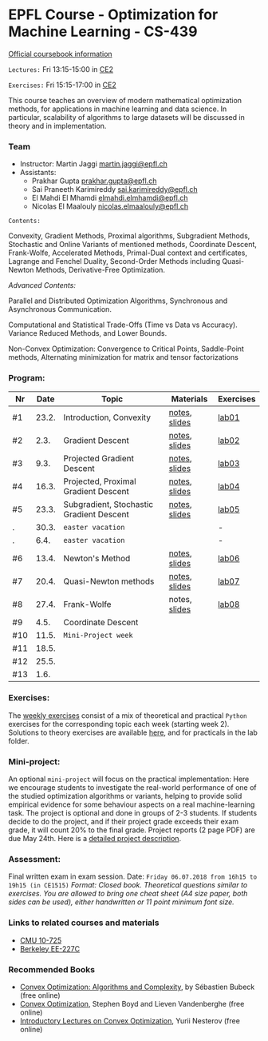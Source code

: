 # EPFL Course - Optimization for Machine Learning - CS-439

[Official coursebook information](http://edu.epfl.ch/coursebook/en/optimization-for-machine-learning-CS-439)

`Lectures:` Fri 13:15-15:00 in [CE2](http://plan.epfl.ch/?room=ce2)

`Exercises:` Fri 15:15-17:00 in [CE2](http://plan.epfl.ch/?room=ce2)

This course teaches an overview of modern mathematical optimization methods, for applications in machine learning and data science. In particular, scalability of algorithms to large datasets will be discussed in theory and in implementation.

### Team
 - Instructor: Martin Jaggi [martin.jaggi@epfl.ch](mailto:martin.jaggi@epfl.ch)
 - Assistants:
   - Prakhar Gupta [prakhar.gupta@epfl.ch](mailto:prakhar.gupta@epfl.ch)
   - Sai Praneeth Karimireddy [sai.karimireddy@epfl.ch](mailto:prakhar.gupta@epfl.ch)
   - El Mahdi El Mhamdi [elmahdi.elmhamdi@epfl.ch](elmahdi.elmhamdi@epfl.ch)
   - Nicolas El Maalouly [nicolas.elmaalouly@epfl.ch](mailto:nicolas.elmaalouly@epfl.ch)

`Contents:`

Convexity, Gradient Methods, Proximal algorithms, Subgradient Methods, Stochastic and Online Variants of mentioned methods, Coordinate Descent, Frank-Wolfe, Accelerated Methods, Primal-Dual context and certificates, Lagrange and Fenchel Duality, Second-Order Methods including Quasi-Newton Methods, Derivative-Free Optimization.

*Advanced Contents:*

Parallel and Distributed Optimization Algorithms, Synchronous and Asynchronous Communication.

Computational and Statistical Trade-Offs (Time vs Data vs Accuracy). Variance Reduced Methods, and Lower Bounds.

Non-Convex Optimization: Convergence to Critical Points, Saddle-Point methods, Alternating minimization for matrix and tensor factorizations

### Program:
Nr | Date | Topic | Materials | Exercises
--- | --- | --- | --- | ---
#1 | 23.2. | Introduction, Convexity | [notes](../../raw/master/lecture_notes/chapter1.pdf), [slides](../../raw/master/slides/lecture01.pdf)| [lab01](../../tree/master/labs/ex01/)
#2 |  2.3. | Gradient Descent | [notes](../../raw/master/lecture_notes/chapter2.pdf), [slides](../../raw/master/slides/lecture02.pdf) | [lab02](../../tree/master/labs/ex02/)
#3 |  9.3. | Projected Gradient Descent | [notes](../../raw/master/lecture_notes/chapter3.pdf), [slides](../../raw/master/slides/lecture03.pdf) | [lab03](../../tree/master/labs/ex03/)
#4 | 16.3. | Projected, Proximal Gradient Descent | [notes](../../raw/master/lecture_notes/chapter3.pdf), [slides](../../raw/master/slides/lecture04.pdf) | [lab04](../../tree/master/labs/ex04/)
#5 | 23.3. | Subgradient, Stochastic Gradient Descent | [notes](../../raw/master/lecture_notes/chapter4and5.pdf), [slides](../../raw/master/slides/lecture05.pdf) | [lab05](../../tree/master/labs/ex05/)
 . | 30.3. | `easter vacation` | | -
 . |  6.4. | `easter vacation` | | -
#6 | 13.4. | Newton's Method | [notes](../../raw/master/lecture_notes/chapter6.pdf), [slides](../../raw/master/slides/lecture06.pdf) | [lab06](../../tree/master/labs/ex06/) | 
#7 | 20.4. | Quasi-Newton methods | [notes](../../raw/master/lecture_notes/chapter7.pdf), [slides](../../raw/master/slides/lecture07.pdf) | [lab07](../../tree/master/labs/ex07/) | 
#8 | 27.4. | Frank-Wolfe | notes, [slides](../../raw/master/slides/lecture08.pdf) | [lab08](../../tree/master/labs/ex08/) | 
#9 |  4.5. | Coordinate Descent | | 
#10 | 11.5. | `Mini-Project week` | | 
#11 | 18.5. | | | 
#12 | 25.5. | | | 
#13 |  1.6. | | | 

### Exercises:
The [weekly exercises](../../tree/master/labs/) consist of a mix of theoretical and practical `Python` exercises for the corresponding topic each week (starting week 2). Solutions to theory exercises are available [here](../../tree/master/lecture_notes), and for practicals in the lab folder.

### Mini-project:
An optional `mini-project` will focus on the practical implementation: Here we encourage students to investigate the real-world performance of one of the studied optimization algorithms or variants, helping to provide solid empirical evidence for some behaviour aspects on a real machine-learning task. The project is optional and done in groups of 2-3 students. If students decide to do the project, and if their project grade exceeds their exam grade, it will count 20% to the final grade. Project reports (2 page PDF) are due May 24th. Here is a [detailed project description](../../raw/master/labs/mini-project/miniproject_description.pdf).

### Assessment:
Final written exam in exam session. Date: `Friday 06.07.2018 from 16h15 to 19h15 (in CE1515)` _Format: Closed book. Theoretical questions similar to exercises. You are allowed to bring one cheat sheet (A4 size paper, both sides can be used), either handwritten or 11 point minimum font size._

### Links to related courses and materials 
 - [CMU 10-725](http://www.cs.cmu.edu/~pradeepr/convexopt/)
 - [Berkeley EE-227C](https://ee227c.github.io/)
 
### Recommended Books
 - [Convex Optimization: Algorithms and Complexity](https://arxiv.org/pdf/1405.4980.pdf), by Sébastien Bubeck (free online)
 - [Convex Optimization](http://stanford.edu/~boyd/cvxbook/), Stephen Boyd and Lieven Vandenberghe (free online)
 - [Introductory Lectures on Convex Optimization](http://citeseerx.ist.psu.edu/viewdoc/download?doi=10.1.1.693.855&rep=rep1&type=pdf), Yurii Nesterov (free online)
